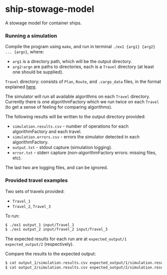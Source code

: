 # ship-stowage-model

A stowage model for container ships.

### Running a simulation

Compile the program using `make`, and run in terminal `./ex1 {arg1} {arg2} ... {argn}`, where:
* `arg1` is a directory path, which will be the output directory.
* `arg2`-`argn` are paths to directories, each is a `Travel` directory (at least one should be supplied).

`Travel` directory: consists of `Plan`, `Route`, and `.cargo_data` files, in the format explained [here](https://docs.google.com/document/d/10dw03hb-mj6zL8O08K5YSm4KYTeIv7eTmckcezrzH_E/edit).

The simulator will run all available algorithms on each `Travel` directory. Currently there is one algorithmFactory which we 
run twice on each `Travel` (to get a sense of feeling for comparing algorithms).

The following results will be written to the output directory provided:
* `simulation.results.csv` - number of operations for each algorithmFactory and each travel.  
* `simulation.errors.csv` - errors the simulator detected in each algorithmFactory.
* `output.txt` - stdout capture (simulation logging).
* `error.txt` - stderr capture (non-algorithmFactory errors: missing files, etc).

The last two are logging files, and can be ignored.

### Provided travel examples

Two sets of travels provided: 
* `Travel_1` 
* `Travel_2`, `Travel_3`

To run:
```sh
$ ./ex1 output_1 input/Travel_1
$ ./ex1 output_2 input/Travel_2 input/Travel_3
```

The expected results for each run are at `expected_output/1` `expected_output/2` (respectively).

Compare the results to the expected output:
```sh
$ cat output_1/simulation.results.csv expected_output/1/simulation.results.csv
$ cat output_2/simulation.results.csv expected_output/2/simulation.results.csv
```